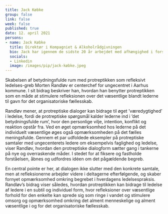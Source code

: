 ```yaml
---
title: Jack Købke
group: false
link: false
week: false
published: true
dato: 12. april 2021
persons:
- name: Jack Købke
  title: Direktør i Kompagniet & Alkoholrådgivningen
  bio: Jack har igennem de sidste 20 år arbejdet med afhængighed i forskellige kontekster. I store linjer kan nævnes ungebehandling i døgnregi, ledelse af dagbehandling, faglig leder i kommunalt regi, samt ledelse af behandlingsafdeling i lukket fængsel. De sidste 7 år som selvstændig med facilitering af den øverste ledelse i en lille koncern inden for samme branche.
  socials:
  - Linkedin
  image: /images/pip/jack-købke.jpeg
---
```


Skabelsen af betydningsfulde rum med protreptikken som refleksivt ledelses-greb Morten Randløv er centerchef for ungecentret i Aarhus kommune. I sit bidrag beskriver han, hvordan han benytter protreptikken som en måde at stimulere refleksionen over det væsentlige blandt lederne til gavn for det organisatoriske fællesskab.

Randløv mener, at protreptiske dialoger kan bidrage til øget ’væredygtighed’ i ledelse, fordi de protreptiske spørgsmål kalder lederne ind i ’det betydningsfulde rum’, hvor den personlige vilje, intention, konflikt og reaktion opstår fra. Ved en øget opmærksomhed hos lederne på det individuelt væsentlige øges også opmærksomheden på det fælles meningsfulde. Gennem et par udfoldede eksempler på protreptiske samtaler med ungecenterets ledere om eksempelvis faglighed og ledelse, viser Randløv, hvordan den protreptiske dialogform sætter gang i tankerne på nye og overraskende måder. I stedet for at fiksere og fastholde forståelsen, åbnes og udfordres idéen om det pågældende begreb.

En central pointe er her, at dialogen ikke slutter med den konkrete samtale, men at refleksionerne arbejder videre i deltagerne efterfølgende, og skaber fornyet opmærksomhed omkring begrebet i hverdagens ledelsespraksis. Randløv’s bidrag viser således, hvordan protreptikken kan bidrage til ledelse af ledere i en subtil og individuel form, hvor refleksioner over væsentlige forhold for den enkelte kan sprede sig som ringe i vandet og stimulere omsorg og opmærksomhed omkring det alment menneskelige og alment væsentlige i og for det organisatoriske fællesskab.